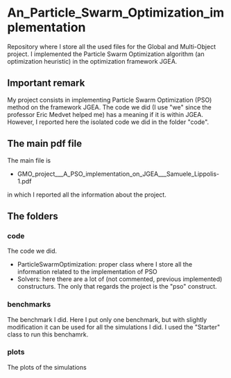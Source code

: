# An_Particle_Swarm_Optimization_implementation
Repository where I store all the used files for the Global and Multi-Object project. I implemented the Particle Swarm Optimization algorithm (an optimization heuristic) in the optimization framework JGEA. 

## Important remark
My project consists in implementing Particle Swarm Optimization (PSO) method on the framework JGEA. 
The code we did (I use "we" since the professor Eric Medvet helped me) has a meaning if it is within JGEA.
However, I reported here the isolated code we did in the folder "code".

## The main pdf file
The main file is 
* GMO_project___A_PSO_implementation_on_JGEA___Samuele_Lippolis-1.pdf
  
in which I reported all the information about the project.

## The folders
### code
The code we did.
* ParticleSwarmOptimization: proper class where I store all the information related to the implementation of PSO
* Solvers: here there are a lot of (not commented, previous implemented) constructurs. The only that regards the project is the "pso" construct. 
### benchmarks 
The benchmark I did. 
Here I put only one benchmark, but with slightly modification it can be used for all the simulations I did.
I used the "Starter" class to run this benchamrk.
### plots
The plots of the simulations
